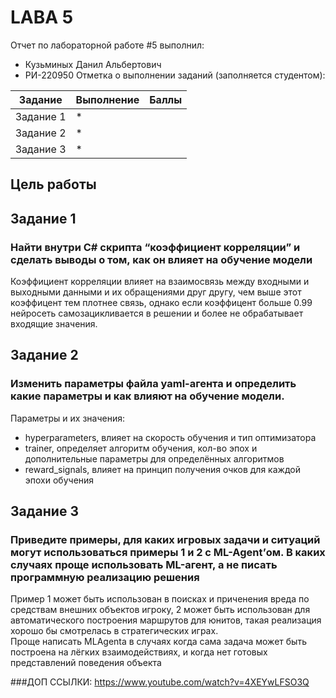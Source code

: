 # LABA 5
Отчет по лабораторной работе #5 выполнил:
- Кузьминых Данил Альбертович
- РИ-220950
Отметка о выполнении заданий (заполняется студентом):

| Задание | Выполнение | Баллы |
| ------ | ------ | ------ |
| Задание 1 | * |  |
| Задание 2 | * |  |
| Задание 3 | * |  |

## Цель работы
### 

## Задание 1
### Найти внутри C# скрипта “коэффициент корреляции” и сделать выводы о том, как он влияет на обучение модели

Коэффициент корреляции влияет на взаимосвязь между входными и выходными данными и их обращениями друг другу, чем выше этот коэффицент тем плотнее связь, однако если коэффицент больше 0.99 нейросеть самозацикливается в решении и более не обрабатывает входящие значения.

## Задание 2
### Изменить параметры файла yaml-агента и определить какие параметры и как влияют на обучение модели.

Параметры и их значения:
 - hyperparameters, влияет на скорость обучения и тип оптимизатора
 - trainer, определяет алгоритм обучения, кол-во эпох и дополнительные параметры для определённых алгоритмов
 - reward_signals, влияет на принцип получения очков для каждой эпохи обучения

## Задание 3
### Приведите примеры, для каких игровых задачи и ситуаций могут использоваться примеры 1 и 2 с ML-Agent’ом. В каких случаях проще использовать ML-агент, а не писать программную реализацию решения

Пример 1 может быть использован в поисках и приченения вреда по средствам внешних объектов игроку, 2 может быть использован для автоматического построения маршрутов для юнитов, такая реализация хорошо бы смотрелась в стратегических играх.
<br>
Проще написать MLAgenta в случаях когда сама задача может быть построена на лёгких взаимодействиях, и когда нет готовых представлений поведения объекта

###ДОП ССЫЛКИ:
https://www.youtube.com/watch?v=4XEYwLFSO3Q
